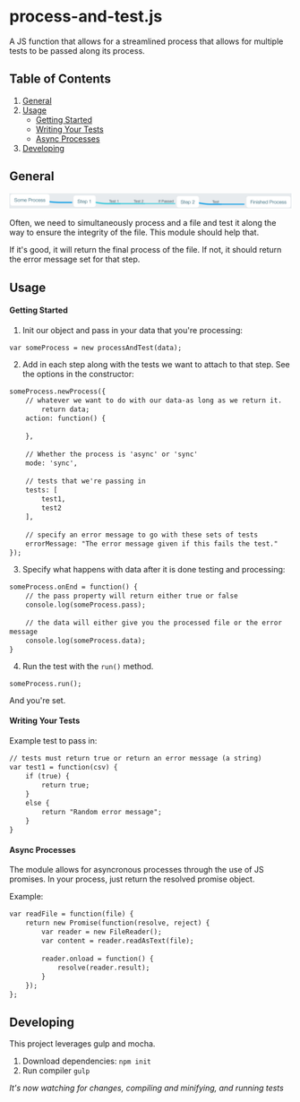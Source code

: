 # process-and-test.js
A JS function that allows for a streamlined process that allows for multiple tests to be passed along its process.

## Table of Contents
1. [General](#general)
2. [Usage](#usage)
    - [Getting Started](#getting-started)
    - [Writing Your Tests](#writing-your-tests)
    - [Async Processes](#async-processes)
3. [Developing](#developing)

## General
![alt tag](assets/process-and-test.png?raw=true)

Often, we need to simultaneously process and a file and test it along the way to ensure the integrity of the file. This module should help that.

If it's good, it will return the final process of the file.
If not, it should return the error message set for that step.

## Usage

#### Getting Started
1) Init our object and pass in your data that you're processing:

```
var someProcess = new processAndTest(data);
```

2) Add in each step along with the tests we want to attach to that step. See the options in the constructor:

```
someProcess.newProcess({
    // whatever we want to do with our data-as long as we return it.
        return data;
    action: function() {
        
    },

    // Whether the process is 'async' or 'sync'
    mode: 'sync',

    // tests that we're passing in
    tests: [
        test1,
        test2
    ],

    // specify an error message to go with these sets of tests
    errorMessage: "The error message given if this fails the test."
});
```

3) Specify what happens with data after it is done testing and processing:
```
someProcess.onEnd = function() {
    // the pass property will return either true or false
    console.log(someProcess.pass);

    // the data will either give you the processed file or the error message
    console.log(someProcess.data);
}
```

4) Run the test with the `run()` method.

```
someProcess.run();
```

And you're set.

#### Writing Your Tests

Example test to pass in:
```
// tests must return true or return an error message (a string)
var test1 = function(csv) {
    if (true) {
        return true;    
    }
    else {
        return "Random error message";
    }
}
```

#### Async Processes

The module allows for asyncronous processes through the use of JS promises. In your process, just return the resolved promise object.

Example:
```
var readFile = function(file) {
    return new Promise(function(resolve, reject) {
        var reader = new FileReader();
        var content = reader.readAsText(file);

        reader.onload = function() {
            resolve(reader.result);
        }
    }); 
};
```

## Developing
This project leverages gulp and mocha.

1. Download dependencies: `npm init`
2. Run compiler `gulp`

*It's now watching for changes, compiling and minifying, and running tests*
